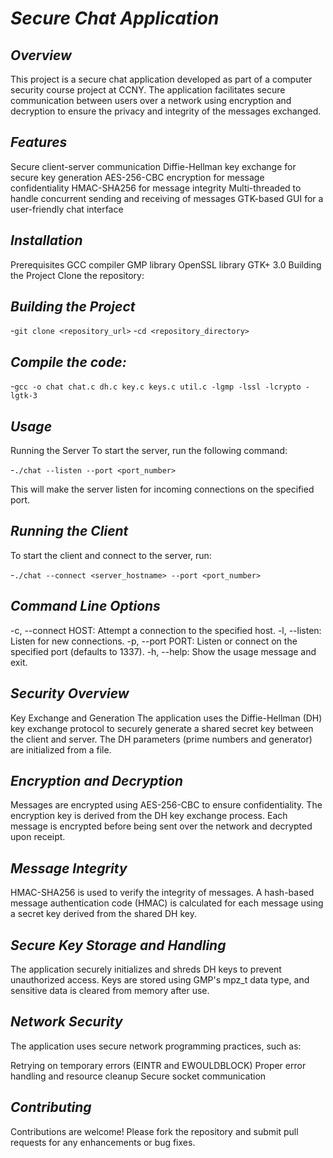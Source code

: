 # _**Secure Chat Application**_

## _**Overview**_

This project is a secure chat application developed as part of a computer security course project at CCNY. The application facilitates secure communication between users over a network using encryption and decryption to ensure the privacy and integrity of the messages exchanged.

## _**Features**_

Secure client-server communication
Diffie-Hellman key exchange for secure key generation
AES-256-CBC encryption for message confidentiality
HMAC-SHA256 for message integrity
Multi-threaded to handle concurrent sending and receiving of messages
GTK-based GUI for a user-friendly chat interface


## _**Installation**_

Prerequisites
GCC compiler
GMP library
OpenSSL library
GTK+ 3.0
Building the Project
Clone the repository:


## _**Building the Project**_

-`git clone <repository_url>`
-`cd <repository_directory>`


## _**Compile the code:**_

-`gcc -o chat chat.c dh.c key.c keys.c util.c -lgmp -lssl -lcrypto -lgtk-3`

## _**Usage**_
Running the Server
To start the server, run the following command:

-`./chat --listen --port <port_number>`

This will make the server listen for incoming connections on the specified port.

## _**Running the Client**_
To start the client and connect to the server, run:

-`./chat --connect <server_hostname> --port <port_number>`


## _**Command Line Options**_

-c, --connect HOST: Attempt a connection to the specified host.
-l, --listen: Listen for new connections.
-p, --port PORT: Listen or connect on the specified port (defaults to 1337).
-h, --help: Show the usage message and exit.


## _**Security Overview**_

Key Exchange and Generation
The application uses the Diffie-Hellman (DH) key exchange protocol to securely generate a shared secret key between the client and server. The DH parameters (prime numbers and generator) are initialized from a file.


## _**Encryption and Decryption**_

Messages are encrypted using AES-256-CBC to ensure confidentiality. The encryption key is derived from the DH key exchange process. Each message is encrypted before being sent over the network and decrypted upon receipt.


## _**Message Integrity**_

HMAC-SHA256 is used to verify the integrity of messages. A hash-based message authentication code (HMAC) is calculated for each message using a secret key derived from the shared DH key.


## _**Secure Key Storage and Handling**_

The application securely initializes and shreds DH keys to prevent unauthorized access. Keys are stored using GMP's mpz_t data type, and sensitive data is cleared from memory after use.


## _**Network Security**_

The application uses secure network programming practices, such as:

Retrying on temporary errors (EINTR and EWOULDBLOCK)
Proper error handling and resource cleanup
Secure socket communication


## _**Contributing**_

Contributions are welcome! Please fork the repository and submit pull requests for any enhancements or bug fixes.

